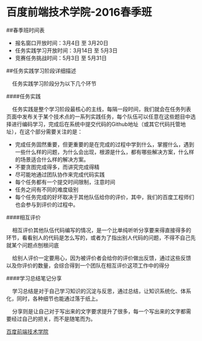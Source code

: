 # 百度前端技术学院-2016春季班

##春季班时间表

* 报名窗口开放时间：3月4日 至 3月20日  
* 任务实践学习开放时间：3月14日 至 5月3日  
* 竞赛任务挑战时间：5月3日 至 5月31日



##任务实践学习阶段详细描述

&nbsp;&nbsp;&nbsp;&nbsp;任务实践学习阶段分为以下几个环节


####任务实践


&nbsp;&nbsp;&nbsp;&nbsp;任务实践是整个学习阶段最核心的主线，每隔一段时间，我们就会在任务列表页面中发布关于某个技术点的一系列实践任务，每个队伍可以任意在这些题目中选择进行编码学习，完成后在系统中提交代码的Github地址（或其它代码托管地址），在这个部分需要关注的是：

* 完成任务固然重要，但更重要的是在完成的过程中学到什么，掌握什么，遇到一些什么样的问题，为什么会出现，根源是什么，都有哪些解决方案，什么样的场景适合什么样的解决方案。  
* 不要贪图完成得多，而讲究完成得精  
* 尽可能地通过团队协作来完成代码实践  
* 每个任务都有一个提交时间限制，注意时间  
* 任务之间有不同的难度级别  
* 每个任务完成的好坏取决于其他队伍给你的评价，其中，我们的百度工程师们也会参与到评价的过程中。


####相互评价

&nbsp;&nbsp;&nbsp;&nbsp;相互评价其他队伍代码编写的情况，是一个比单纯听听分享要来得直接得多的环节，看看别人的代码是怎么写的，或者为了指出别人代码的问题，不得不自己先就某个问题点刨根问底

&nbsp;&nbsp;&nbsp;&nbsp;给别人评价一定要用心，因为被评价者会给你的评价做出反馈，通过这些反馈以及你评价的数量，会综合得到一个团队在相互评价这项工作中的得分

####学习总结笔记分享

&nbsp;&nbsp;&nbsp;&nbsp;学习总结是对于自己学习知识的沉淀与反思，通过总结，让知识系统化、体系化，同时，各种细节也能通过落于纸上。

&nbsp;&nbsp;&nbsp;&nbsp;分享则是让自己对于写出来的文字要求提升了很多，每一个写出来的文字都需要经过自己的把关，而不是随笔而为。

[百度前端技术学院](http://ife.baidu.com)
